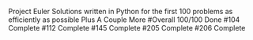 Project Euler
 Solutions written in Python for the first 100 problems as efficiently as possible
 Plus A Couple More
#Overall 100/100 Done
#104 Complete
#112 Complete
#145 Complete
#205 Complete
#206 Complete
